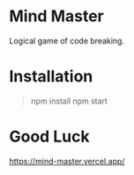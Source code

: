 # Mind Master

Logical game of code breaking.

# Installation

> npm install
> npm start

# Good Luck
https://mind-master.vercel.app/

